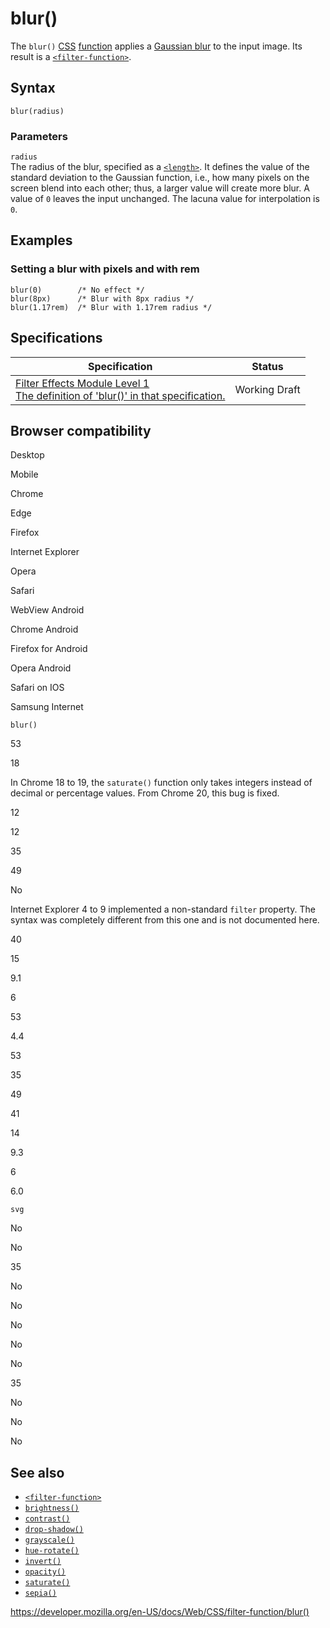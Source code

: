 # blur()

The `blur()` [CSS](https://developer.mozilla.org/en-US/docs/Web/CSS) [function](../css_functions) applies a [Gaussian blur](https://en.wikipedia.org/wiki/Gaussian_blur) to the input image. Its result is a [`<filter-function>`](../filter-function).

## Syntax

    blur(radius)

### Parameters

`radius`  
The radius of the blur, specified as a [`<length>`](../length). It defines the value of the standard deviation to the Gaussian function, i.e., how many pixels on the screen blend into each other; thus, a larger value will create more blur. A value of `0` leaves the input unchanged. The lacuna value for interpolation is `0`.

## Examples

### Setting a blur with pixels and with rem

    blur(0)        /* No effect */
    blur(8px)      /* Blur with 8px radius */
    blur(1.17rem)  /* Blur with 1.17rem radius */

## Specifications

<table><thead><tr class="header"><th>Specification</th><th>Status</th></tr></thead><tbody><tr class="odd"><td><a href="https://drafts.fxtf.org/filter-effects/#funcdef-filter-blur">Filter Effects Module Level 1<br />
<span class="small">The definition of 'blur()' in that specification.</span></a></td><td><span class="spec-wd">Working Draft</span></td></tr></tbody></table>

## Browser compatibility

Desktop

Mobile

Chrome

Edge

Firefox

Internet Explorer

Opera

Safari

WebView Android

Chrome Android

Firefox for Android

Opera Android

Safari on IOS

Samsung Internet

`blur()`

53

18

In Chrome 18 to 19, the `saturate()` function only takes integers instead of decimal or percentage values. From Chrome 20, this bug is fixed.

12

12

35

49

No

Internet Explorer 4 to 9 implemented a non-standard `filter` property. The syntax was completely different from this one and is not documented here.

40

15

9.1

6

53

4.4

53

35

49

41

14

9.3

6

6.0

`svg`

No

No

35

No

No

No

No

No

35

No

No

No

## See also

- [`<filter-function>`](../filter-function)
- [`brightness()`](<brightness()>)
- [`contrast()`](<contrast()>)
- [`drop-shadow()`](<drop-shadow()>)
- [`grayscale()`](<grayscale()>)
- [`hue-rotate()`](<hue-rotate()>)
- [`invert()`](<invert()>)
- [`opacity()`](<opacity()>)
- [`saturate()`](<saturate()>)
- [`sepia()`](<sepia()>)

<a href="https://developer.mozilla.org/en-US/docs/Web/CSS/filter-function/blur()" class="_attribution-link">https://developer.mozilla.org/en-US/docs/Web/CSS/filter-function/blur()</a>
